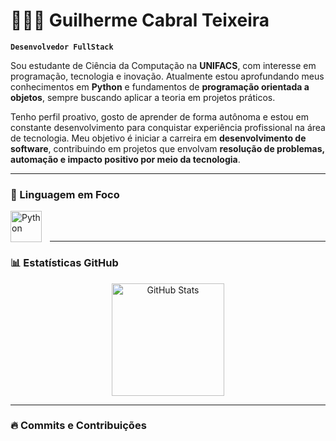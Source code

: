 # 👨🏻‍💻 Guilherme Cabral Teixeira

**`Desenvolvedor FullStack`**

Sou estudante de Ciência da Computação na **UNIFACS**, com interesse em programação, tecnologia e inovação. Atualmente estou aprofundando meus conhecimentos em **Python** e fundamentos de **programação orientada a objetos**, sempre buscando aplicar a teoria em projetos práticos.

Tenho perfil proativo, gosto de aprender de forma autônoma e estou em constante desenvolvimento para conquistar experiência profissional na área de tecnologia. Meu objetivo é iniciar a carreira em **desenvolvimento de software**, contribuindo em projetos que envolvam **resolução de problemas, automação e impacto positivo por meio da tecnologia**.

---

### 🐍 Linguagem em Foco

<img 
    align="left" 
    alt="Python" 
    title="Python"
    width="50px" 
    style="padding-right: 10px;" 
    src="https://cdn.jsdelivr.net/gh/devicons/devicon@latest/icons/python/python-original.svg" 
/>

<br/><br/>

---

### 📊 Estatísticas GitHub

<p align="center">
  <img 
    alt="GitHub Stats" 
    height="180" 
    src="https://github-readme-stats.vercel.app/api?username=**SEU_USERNAME_AQUI**&show_icons=true&theme=tokyonight&include_all_commits=true&locale=pt-br" 
  />
</p>

---

### 🔥 Commits e Contribuições

<p align="center">
  <img 
    alt="Streak" 
    src="https://streak-stats.demolab.com?user=**SEU_USERNAME_AQUI**&theme=tokyonight&locale=pt_BR&date_form
